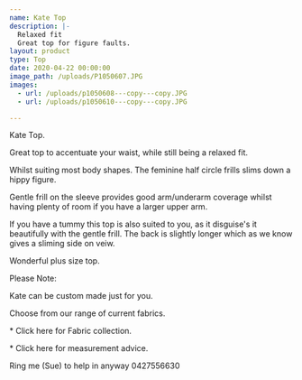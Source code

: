 ```yaml
---
name: Kate Top
description: |-
  Relaxed fit
  Great top for figure faults.
layout: product
type: Top
date: 2020-04-22 00:00:00
image_path: /uploads/P1050607.JPG
images:
  - url: /uploads/p1050608---copy---copy.JPG
  - url: /uploads/p1050610---copy---copy.JPG

---
```


Kate Top.

Great top to accentuate your waist, while still being a relaxed fit.

Whilst suiting most body shapes. The feminine half circle frills slims down a hippy figure.&nbsp;

Gentle frill on the sleeve provides good arm/underarm coverage whilst having plenty of room if you have a larger upper arm.

If you have a tummy this top is also suited to you, as it disguise's it beautifully with the gentle frill. The back is slightly longer which as we know gives a sliming side on veiw.&nbsp;

Wonderful plus size top.



Please Note:

Kate can be custom made just for you.

Choose from our range of current fabrics.

\* Click here for Fabric collection.

\* Click here for measurement advice.

Ring me (Sue) to help in anyway 0427556630

&nbsp;
